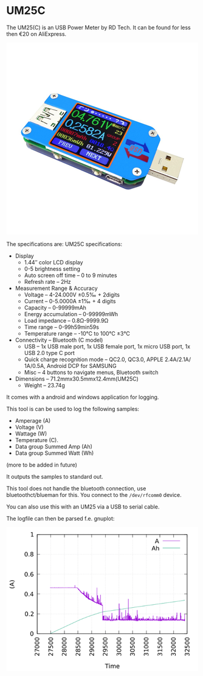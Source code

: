 # UM25C

The UM25(C) is an USB Power Meter by RD Tech. It can be found for less then €20 on AliExpress.

![UM25C](images/um25c.jpeg)

The specifications are:
UM25C specifications:

* Display
  * 1.44″ color LCD display
  * 0-5 brightness setting
  * Auto screen off time – 0 to 9 minutes
  * Refresh rate – 2Hz
* Measurement Range & Accuracy
  * Voltage – 4-24.000V ±0.5‰ + 2digits
  * Current –  0-5.0000A ±1‰ + 4 digits
  * Capacity – 0-99999mAh
  * Energy accumulation – 0-99999mWh
  * Load impedance – 0.8Ω-9999.9Ω
  * Time range – 0-99h59min59s
  * Temperature range – -10℃ to 100℃ ±3℃
* Connectivity – Bluetooth (C model)
  * USB – 1x USB male port, 1x USB female port, 1x micro USB port, 1x USB 2.0 type C port
  * Quick charge recognition mode – QC2.0, QC3.0, APPLE 2.4A/2.1A/ 1A/0.5A, Android DCP  for SAMSUNG
  * Misc – 4 buttons to navigate menus, Bluetooth switch
* Dimensions – 71.2mmx30.5mmx12.4mm(UM25C)
  * Weight – 23.74g

It comes with a android and windows application for logging.

This tool is can be used to log the following samples:

* Amperage (A)
* Voltage (V)
* Wattage (W)
* Temperature (C).
* Data group Summed Amp (Ah)
* Data group Summed Watt (Wh)

(more to be added in future)

It outputs the samples to standard out.


This tool does not handle the bluetooth connection, use bluetoothct/blueman for this. You connect to the
`/dev/rfcomm0` device.

You can also use this with an UM25 via a USB to serial cable.


The logfile can then be parsed f.e. gnuplot:

![Charging Tablet](images/plot.png)
